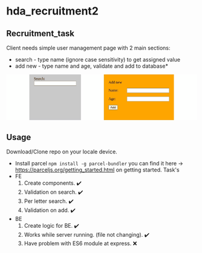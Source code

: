 # hda_recruitment2

## Recruitment_task

 Client needs simple user management page with 2 main sections:
  - search - type name (ignore case sensitivity) to get assigned value
  - add new - type name and age, validate and add to database* 
  
  ![idea](idea.gif)
 
## Usage

Download/Clone repo on your locale device.
 - Install parcel ``` npm install -g parcel-bundler ```
   you can find it here -> https://parceljs.org/getting_started.html on getting started.
 Task's 
 - FE
      1. Create components. :heavy_check_mark:
      2. Validation on search. :heavy_check_mark:
      3. Per letter search. :heavy_check_mark:
      4. Validation on add. :heavy_check_mark: 
 - BE
      1. Create logic for BE. :heavy_check_mark:
      2. Works while server running. (file not changing). :heavy_check_mark:
      3. Have problem with ES6 module at express. :x:
